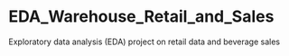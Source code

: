 # EDA_Warehouse_Retail_and_Sales
 Exploratory data analysis (EDA) project on retail data and beverage sales
